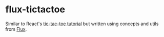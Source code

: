 # flux-tictactoe

Similar to React's [tic-tac-toe tutorial](https://reactjs.org/tutorial/tutorial.html)
but written using concepts and utils from [Flux](https://facebook.github.io/flux/).
